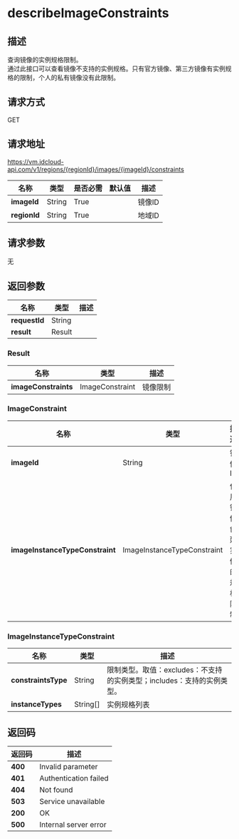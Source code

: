 # describeImageConstraints


## 描述
查询镜像的实例规格限制。<br>
通过此接口可以查看镜像不支持的实例规格。只有官方镜像、第三方镜像有实例规格的限制，个人的私有镜像没有此限制。


## 请求方式
GET

## 请求地址
https://vm.jdcloud-api.com/v1/regions/{regionId}/images/{imageId}/constraints

|名称|类型|是否必需|默认值|描述|
|---|---|---|---|---|
|**imageId**|String|True| |镜像ID|
|**regionId**|String|True| |地域ID|

## 请求参数
无


## 返回参数
|名称|类型|描述|
|---|---|---|
|**requestId**|String| |
|**result**|Result| |


### Result
|名称|类型|描述|
|---|---|---|
|**imageConstraints**|ImageConstraint|镜像限制|
### ImageConstraint
|名称|类型|描述|
|---|---|---|
|**imageId**|String|镜像ID|
|**imageInstanceTypeConstraint**|ImageInstanceTypeConstraint|使用镜像创建实例的规格限制|
### ImageInstanceTypeConstraint
|名称|类型|描述|
|---|---|---|
|**constraintsType**|String|限制类型。取值：excludes：不支持的实例类型；includes：支持的实例类型。|
|**instanceTypes**|String[]|实例规格列表|

## 返回码
|返回码|描述|
|---|---|
|**400**|Invalid parameter|
|**401**|Authentication failed|
|**404**|Not found|
|**503**|Service unavailable|
|**200**|OK|
|**500**|Internal server error|
